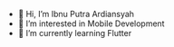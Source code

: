- 👋 Hi, I’m Ibnu Putra Ardiansyah
- 👀 I’m interested in Mobile Development
- 🌱 I’m currently learning Flutter

<!---
Ibnuard/Ibnuard is a ✨ special ✨ repository because its `README.md` (this file) appears on your GitHub profile.
You can click the Preview link to take a look at your changes.
--->

